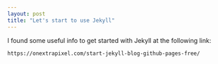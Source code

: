 ```yaml
---
layout: post
title: "Let's start to use Jekyll"
---
```


I found some useful info to get started with Jekyll at the following link:

```https://onextrapixel.com/start-jekyll-blog-github-pages-free/```
